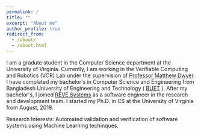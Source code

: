 ```yaml
---
permalink: /
title: ""
excerpt: "About me"
author_profile: true
redirect_from: 
  - /about/
  - /about.html
---
```


I am a gradute student in the Computer Science department at the University of Virginia. Currently, I am working in the Verifiable Computing and Robotics (VCR) Lab under the supervision of [Professor Matthew Dwyer](https://matthewbdwyer.github.io/). I have completed my bachelor's in Computer Science and Engineering from Bangladesh University of Engineering and Technology ( [BUET](https://www.buet.ac.bd/web/) ). After my bachelor's, I joined [REVE Systems](https://en.wikipedia.org/wiki/REVE_Systems) as a software engineer in the research and development team. I started my Ph.D. in  CS at the University of Virginia from August, 2019.

Research Interests: Automated validation and verification of software systems using Machine Learning techinques.



